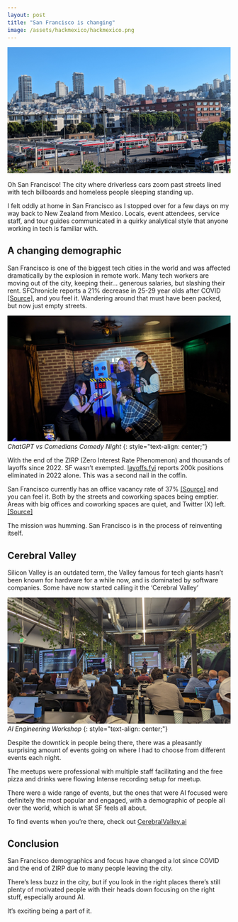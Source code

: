 ```yaml
---
layout: post
title: "San Francisco is changing"
image: /assets/hackmexico/hackmexico.png
---
```


![Skyline](/assets/sf/skyline.jpg)

Oh San Francisco! The city where driverless cars zoom past streets lined with tech billboards and homeless people sleeping standing up.

I felt oddly at home in San Francisco as I stopped over for a few days on my way back to New Zealand from Mexico. Locals, event attendees, service staff, and tour guides communicated in a quirky analytical style that anyone working in tech is familiar with.

## A changing demographic

San Francisco is one of the biggest tech cities in the world and was affected dramatically by the explosion in remote work. Many tech workers are moving out of the city, keeping their… generous salaries, but slashing their rent. SFChronicle reports a 21% decrease in 25-29 year olds after COVID [[Source]](https://www.sfchronicle.com/bayarea/article/san-francisco-population-data-18140254.php), and you feel it. Wandering around that must have been packed, but now just empty streets.

![Comedians](/assets/sf/comedy.jpg)
_ChatGPT vs Comedians Comedy Night_
{: style="text-align: center;"}

With the end of the ZIRP (Zero Interest Rate Phenomenon) and thousands of layoffs since 2022. SF wasn’t exempted. [layoffs.fyi](https://layoffs.fy) reports 200k positions eliminated in 2022 alone. This was a second nail in the coffin.

San Francisco currently has an office vacancy rate of 37% [[Source]](https://www.axios.com/local/san-francisco/2024/07/10/office-vacancy-rate-economic-recovery) and you can feel it. Both by the streets and coworking spaces being emptier. Areas with big offices and coworking spaces are quiet, and Twitter (X) left. [[Source]](https://www.theguardian.com/technology/article/2024/aug/05/x-twitter-san-francisco-office-closing)

The mission was humming. San Francisco is in the process of reinventing itself.

## Cerebral Valley

Silicon Valley is an outdated term, the Valley famous for tech giants hasn’t been known for hardware for a while now, and is dominated by software companies. Some have now started calling it the ‘Cerebral Valley’

![Workshop](/assets/sf/workshop.jpg)
_AI Engineering Workshop_
{: style="text-align: center;"}

Despite the downtick in people being there, there was a pleasantly surprising amount of events going on where I had to choose from different events each night.

The meetups were professional with multiple staff facilitating and the free pizza and drinks were flowing
Intense recording setup for meetup.

There were a wide range of events, but the ones that were AI focused were definitely the most popular and engaged, with a demographic of people all over the world, which is what SF feels all about.

To find events when you’re there, check out [CerebralValley.ai](https://cerebralvalley.ai/)

## Conclusion

San Francisco demographics and focus have changed a lot since COVID and the end of ZIRP due to many people leaving the city.

There’s less buzz in the city, but if you look in the right places there’s still plenty of motivated people with their heads down focusing on the right stuff, especially around AI.

It’s exciting being a part of it.
